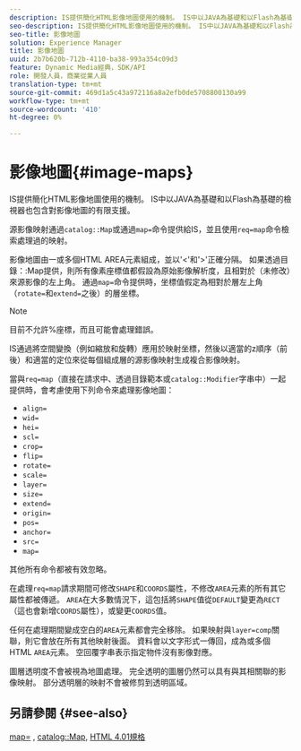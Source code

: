 ```yaml
---
description: IS提供簡化HTML影像地圖使用的機制。 IS中以JAVA為基礎和以Flash為基礎的檢視器也包含對影像地圖的有限支援。
seo-description: IS提供簡化HTML影像地圖使用的機制。 IS中以JAVA為基礎和以Flash為基礎的檢視器也包含對影像地圖的有限支援。
seo-title: 影像地圖
solution: Experience Manager
title: 影像地圖
uuid: 2b7b620b-712b-4110-ba38-993a354c09d3
feature: Dynamic Media經典，SDK/API
role: 開發人員，商業從業人員
translation-type: tm+mt
source-git-commit: 469d1a5c43a972116a8a2efb0de5708800130a99
workflow-type: tm+mt
source-wordcount: '410'
ht-degree: 0%

---
```



# 影像地圖{#image-maps}

IS提供簡化HTML影像地圖使用的機制。 IS中以JAVA為基礎和以Flash為基礎的檢視器也包含對影像地圖的有限支援。

源影像映射通過`catalog::Map`或通過`map=`命令提供給IS，並且使用`req=map`命令檢索處理過的映射。

影像地圖由一或多個HTML AREA元素組成，並以&#39;&lt;&#39;和&#39;>&#39;正確分隔。 如果透過目錄：:Map提供，則所有像素座標值都假設為原始影像解析度，且相對於（未修改）來源影像的左上角。 通過`map=`命令提供時，坐標值假定為相對於層左上角（`rotate=`和`extend=`之後）的層坐標。

>[!NOTE]
>
>目前不允許%座標，而且可能會處理錯誤。

IS通過將空間變換（例如縮放和旋轉）應用於映射坐標，然後以適當的z順序（前後）和適當的定位來從每個組成層的源影像映射生成複合影像映射。

當與`req=map`（直接在請求中、透過目錄範本或`catalog::Modifier`字串中）一起提供時，會考慮使用下列命令來處理影像地圖：

* `align=`
* `wid=`
* `hei=`
* `scl=`
* `crop=`
* `flip=`
* `rotate=`
* `scale=`
* `layer=`
* `size=`
* `extend=`
* `origin=`
* `pos=`
* `anchor=`
* `src=`
* `map=`

其他所有命令都被有效忽略。

在處理`req=map`請求期間可修改`SHAPE`和`COORDS`屬性，不修改`AREA`元素的所有其它屬性都被傳遞。 `AREA`在大多數情況下，這包括將`SHAPE`值從`DEFAULT`變更為`RECT`（這也會新增`COORDS`屬性），或變更`COORDS`值。

任何在處理期間變成空白的`AREA`元素都會完全移除。 如果映射與`layer=comp`關聯，則它會放在所有其他映射後面。 資料會以文字形式一傳回，成為或多個HTML `AREA`元素。 空回覆字串表示指定物件沒有影像對應。

圖層透明度不會被視為地圖處理。 完全透明的圖層仍然可以具有與其相關聯的影像映射。 部分透明層的映射不會被修剪到透明區域。

## 另請參閱 {#see-also}

[map=](../../../../../is-api/http-ref/image-serving-api-ref/c-http-protocol-reference/c-command-reference/r-map.md#reference-8f96545f196b4b7caa616e15c2363f06) , [catalog::Map](/help/aem-is-ir-api/is-api/image-catalog/image-serving-api-ref/c-image-catalog-reference/c-image-svg-data-reference/c-image-data-reference/r-map-cat.md), [HTML 4.01規格](http://www.w3.org/TR/html401/)
